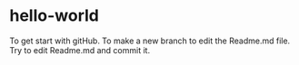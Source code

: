 # hello-world
To get start with gitHub.
To make a new branch to edit the Readme.md file.
Try to edit Readme.md and commit it.
